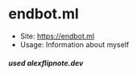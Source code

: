 # endbot.ml
- Site: https://endbot.ml
- Usage: Information about myself

##### used alexflipnote.dev
